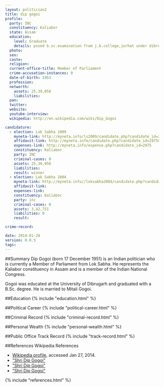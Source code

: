 ```yaml
---
layout: politician2
title: dip gogoi
profile: 
  party: INC
  constituency: Kaliabor
  state: Assam
  education: 
    level: Graduate
    details: pssed b.sc.examination from j.b.college,jorhat under dibrugarh university in the year 1972
  photo: 
  sex: 
  caste: 
  religion: 
  current-office-title: Member of Parliament
  crime-accusation-instances: 0
  date-of-birth: 1953
  profession: 
  networth: 
    assets: 25,39,058
    liabilities: 
  pan: 
  twitter: 
  website: 
  youtube-interview: 
  wikipedia: http://en.wikipedia.com/wiki/Dip_Gogoi

candidature: 
  - election: Lok Sabha 2009
    myneta-link: http://myneta.info/ls2009/candidate.php?candidate_id=2975
    affidavit-link: http://myneta.info/candidate.php?candidate_id=2975&scan=original
    expenses-link: http://myneta.info/expense.php?candidate_id=2975
    constituency: Kaliabor 
    party: INC
    criminal-cases: 0
    assets: 25,39,058
    liabilities: 
    result: winner 
  - election: Lok Sabha 2004
    myneta-link: http://myneta.info//loksabha2004/candidate.php?candidate_id=358
    affidavit-link: 
    expenses-link: 
    constituency: Kaliabor 
    party: inc
    criminal-cases: 0
    assets: 3,42,751
    liabilities: 0
    result:  

crime-record: 

date: 2014-01-28
version: 0.0.5
tags: 
---
```

##Summary
Dip Gogoi (born 17 December 1951) is an Indian politician who is currently a Member of Parliament from Lok Sabha. He represents the Kaliabor constituency in Assam and is a member of the Indian National Congress.

Gogoi was educated at the University of Dibrugarh and graduated with a B.Sc. degree. He is married to Mitali Gogoi.


##Education
{% include "education.html" %}


##Political Career
{% include "political-career.html" %}


##Criminal Record
{% include "criminal-record.html" %}


##Personal Wealth
{% include "personal-wealth.html" %}


##Public Office Track Record
{% include "track-record.html" %}


##References
Wikipedia References
- [Wikipedia profile]({{page.profile.wikipedia}}), accessed Jan 27, 2014.
- ["Shri Dip Gogoi"][wiki1]
- ["Shri Dip Gogoi"][wiki2]
- ["Shri Dip Gogoi"][wiki3]

[wiki1]: http://india.gov.in/govt/loksabhampbiodata.php?mpcode=3956
[wiki2]: http://www.netapedia.in/neta.php?str=1671
[wiki3]: http://www.axom.faithweb.com/election/news/may1115-2.html


{% include "references.html" %}